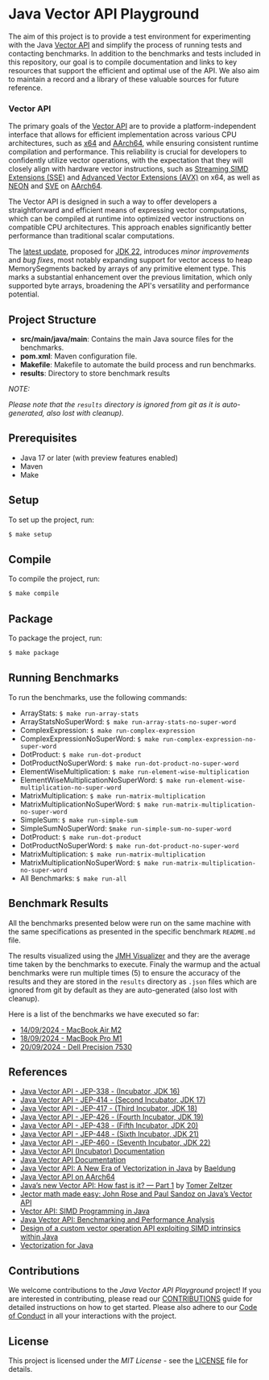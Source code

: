 # Java Vector API Playground

The aim of this project is to provide a test environment for experimenting with the Java [Vector API](https://openjdk.org/jeps/460) and simplify the process of running tests and contacting benchmarks. In addition to the benchmarks and tests included in this repository, our goal is to compile documentation and links to key resources that support the efficient and optimal use of the API. We also aim to maintain a record and a library of these valuable sources for future reference.
### Vector API

The primary goals of the [Vector API](https://openjdk.org/jeps/460) are to provide a platform-independent interface that allows for efficient implementation across various CPU architectures, such as [x64](https://en.wikipedia.org/wiki/X86-64) and [AArch64](https://en.wikipedia.org/wiki/AArch64), while ensuring consistent runtime compilation and performance. This reliability is crucial for developers to confidently utilize vector operations, with the expectation that they will closely align with hardware vector instructions, such as [Streaming SIMD Extensions (SSE)](https://en.wikipedia.org/wiki/Streaming_SIMD_Extensions) and [Advanced Vector Extensions (AVX)](https://en.wikipedia.org/wiki/Advanced_Vector_Extensions) on x64, as well as [NEON](https://en.wikipedia.org/wiki/ARM_architecture#Advanced_SIMD_(NEON)) and [SVE](https://en.wikipedia.org/wiki/Scalable_Vector_Extension) on [AArch64](https://en.wikipedia.org/wiki/AArch64).

The Vector API is designed in such a way to offer developers a straightforward and efficient means of expressing vector computations, which can be compiled at runtime into optimized vector instructions on compatible CPU architectures. This approach enables significantly better performance than traditional scalar computations.

The [latest update](https://openjdk.java.net/jeps/460), proposed for [JDK 22](https://openjdk.org/projects/jdk/22/), introduces _minor improvements_ and _bug fixes_, most notably expanding support for vector access to heap MemorySegments backed by arrays of any primitive element type. This marks a substantial enhancement over the previous limitation, which only supported byte arrays, broadening the API's versatility and performance potential.

## Project Structure

- **src/main/java/main**: Contains the main Java source files for the benchmarks.
- **pom.xml**: Maven configuration file.
- **Makefile**: Makefile to automate the build process and run benchmarks.
- **results**: Directory to store benchmark results 


*NOTE:* 

_Please note that the `results` directory is ignored from git as it is auto-generated, also lost with cleanup)._

## Prerequisites

- Java 17 or later (with preview features enabled)
- Maven
- Make

## Setup

To set up the project, run:

```sh
$ make setup
```

## Compile

To compile the project, run:

```sh
$ make compile
```

## Package

To package the project, run:

```sh
$ make package
```

## Running Benchmarks

To run the benchmarks, use the following commands:  
- ArrayStats: ```$ make run-array-stats```
- ArrayStatsNoSuperWord: ```$ make run-array-stats-no-super-word```
- ComplexExpression: ```$ make run-complex-expression```
- ComplexExpressionNoSuperWord: ```$ make run-complex-expression-no-super-word```
- DotProduct: ```$ make run-dot-product```
- DotProductNoSuperWord: ```$ make run-dot-product-no-super-word```
- ElementWiseMultiplication: ```$ make run-element-wise-multiplication```
- ElementWiseMultiplicationNoSuperWord: ```$ make run-element-wise-multiplication-no-super-word```
- MatrixMultiplication: ```$ make run-matrix-multiplication```
- MatrixMultiplicationNoSuperWord: ```$ make run-matrix-multiplication-no-super-word```
- SimpleSum: ```$ make run-simple-sum```
- SimpleSumNoSuperWord: ```$make run-simple-sum-no-super-word```
- DotProduct: ```$ make run-dot-product```
- DotProductNoSuperWord: ```$ make run-dot-product-no-super-word```
- MatrixMultiplication: ```$ make run-matrix-multiplication```
- MatrixMultiplicationNoSuperWord: ```$ make run-matrix-multiplication-no-super-word```
- All Benchmarks: ```$ make run-all```

## Benchmark Results

All the benchmarks presented below were run on the same machine with the same specifications as presented in the specific benchmark `README.md` file. 

The results visualized  using the [JMH Visualizer](https://jmh.morethan.io/) and they are the average time taken by the benchmarks to execute. Finaly the warmup and the actual benchmarks were run multiple times (5) to ensure the accuracy of the results and they are stored in the `results` directory as `.json` files which are ignored from git by default as they are auto-generated (also lost with cleanup).

Here is a list of the benchmarks we have executed so far:

- [14/09/2024 - MacBook Air M2](benchmark/20240914-macbook-air-m2/README.md) 
- [18/09/2024 - MacBook Pro M1](benchmark/20240918-macbook-pro-m1/README.md) 
- [20/09/2024 - Dell Precision 7530](benchmark/20240920-dell-precision-7530/README.md)

## References

- [Java Vector API - JEP-338 - (Incubator, JDK 16)](https://openjdk.java.net/jeps/338) 
- [Java Vector API - JEP-414 - (Second Incubator, JDK 17)](https://openjdk.java.net/jeps/414) 
- [Java Vector API - JEP-417 - (Third Incubator, JDK 18)](https://openjdk.java.net/jeps/417)
- [Java Vector API - JEP-426 - (Fourth Incubator, JDK 19)](https://openjdk.java.net/jeps/426)
- [Java Vector API - JEP-438 - (Fifth Incubator, JDK 20)](https://openjdk.java.net/jeps/438)
- [Java Vector API - JEP-448 - (Sixth Incubator, JDK 21) ](https://openjdk.java.net/jeps/448)
- [Java Vector API - JEP-460 - (Seventh Incubator, JDK 22)](https://openjdk.java.net/jeps/460)
- [Java Vector API (Incubator) Documentation](https://download.java.net/java/early_access/jdk17/docs/api/jdk.incubator.vector/module-summary.html)
- [Java Vector API Documentation](https://download.java.net/java/early_access/jdk17/docs/api/java.base/java/util/vector/package-summary.html)
- [Java Vector API: A New Era of Vectorization in Java](https://www.baeldung.com/java-vector-api) by [Baeldung](https://www.baeldung.com/)
- [Java Vector API on AArch64](https://community.arm.com/arm-community-blogs/b/high-performance-computing-blog/posts/java-vector-api-on-aarch64)
- [Java’s new Vector API: How fast is it? — Part 1](https://medium.com/@tomerr90/javas-new-vector-api-how-fast-is-it-part-1-1b4c2b573610) by [Tomer Zeltzer](https://github.com/tomerr90) 
- [Jector math made easy: John Rose and Paul Sandoz on Java’s Vector API](https://blogs.oracle.com/javamagazine/post/java-vector-api-simd)
- [Vector API: SIMD Programming in Java](https://www.youtube.com/watch?v=VYo3p4R66N8)
- [Java Vector API: Benchmarking and Performance Analysis](https://dl.acm.org/doi/abs/10.1145/3578360.3580265)
- [Design of a custom vector operation API exploiting SIMD intrinsics within Java](https://ieeexplore.ieee.org/abstract/document/5575190)
- [Vectorization for Java](https://link.springer.com/chapter/10.1007/978-3-642-15672-4_3)

## Contributions

We welcome contributions to the _Java Vector API Playground_ project! If you are interested in contributing, please read our [CONTRIBUTIONS](CONTRIBUTIONS.md) guide for detailed instructions on how to get started. Please also adhere to our [Code of Conduct](CODE_OF_CONDUCT.md) in all your interactions with the project.

## License

This project is licensed under the _MIT License_ - see the [LICENSE](LICENSE) file for details.